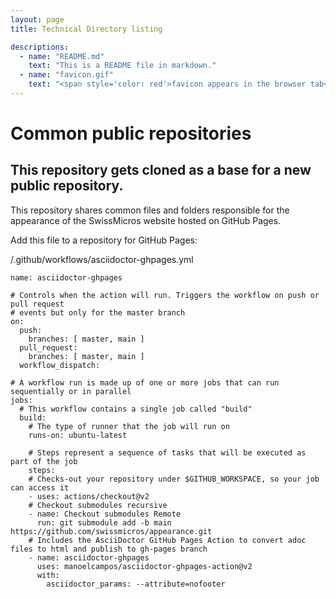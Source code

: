 ```yaml
---
layout: page
title: Technical Directory listing

descriptions: 
  - name: "README.md"
    text: "This is a README file in markdown."
  - name: "favicon.gif"
    text: "<span style='color: red'>favicon appears in the browser tab</span>"
---
```


# Common public repositories 


## This repository gets cloned as a base for a new public repository.

This repository shares common files and folders responsible for the appearance of the SwissMicros website hosted on GitHub Pages.

Add this file to a repository for GitHub Pages:

/.github/workflows/asciidoctor-ghpages.yml

```
name: asciidoctor-ghpages

# Controls when the action will run. Triggers the workflow on push or pull request
# events but only for the master branch
on:
  push:
    branches: [ master, main ]
  pull_request:
    branches: [ master, main ]
  workflow_dispatch:

# A workflow run is made up of one or more jobs that can run sequentially or in parallel
jobs:
  # This workflow contains a single job called "build"
  build:
    # The type of runner that the job will run on
    runs-on: ubuntu-latest

    # Steps represent a sequence of tasks that will be executed as part of the job
    steps:
    # Checks-out your repository under $GITHUB_WORKSPACE, so your job can access it
    - uses: actions/checkout@v2
    # Checkout submodules recursive
    - name: Checkout submodules Remote
      run: git submodule add -b main https://github.com/swissmicros/appearance.git
    # Includes the AsciiDoctor GitHub Pages Action to convert adoc files to html and publish to gh-pages branch
    - name: asciidoctor-ghpages
      uses: manoelcampos/asciidoctor-ghpages-action@v2
      with:
        asciidoctor_params: --attribute=nofooter
```

